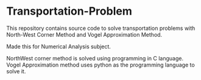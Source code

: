 # Transportation-Problem
This repository contains source code to solve transportation problems with North-West Corner Method and Vogel Approximation Method.

Made this for Numerical Analysis subject. 
 
NorthWest corner method is solved using programming in C language. Vogel Approximation method uses python as the programming language to solve it.
